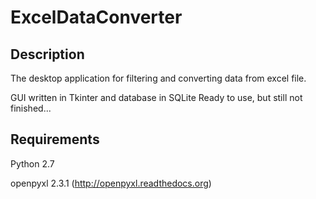 ExcelDataConverter
==================

Description
-----------

The desktop application for filtering and converting data from excel file.

GUI written in Tkinter and database in SQLite
Ready to use, but still not finished...


Requirements
------------
Python 2.7

openpyxl 2.3.1 (http://openpyxl.readthedocs.org)


